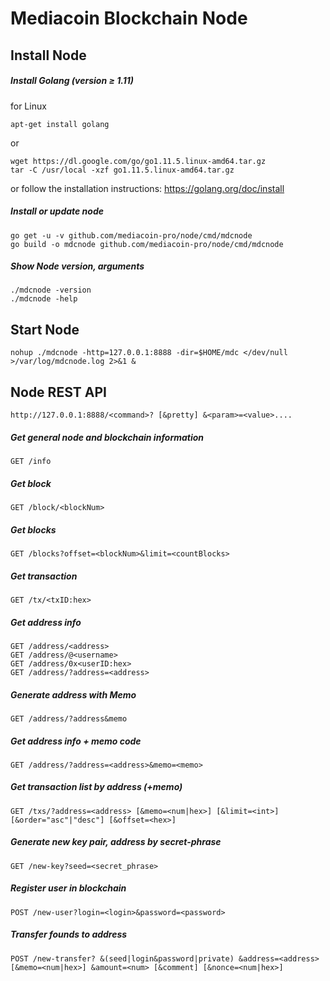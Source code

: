 # Mediacoin Blockchain Node


## Install Node
##### Install Golang (version ≥ 1.11)
for Linux 
``` shell
apt-get install golang
```
or
``` shell
wget https://dl.google.com/go/go1.11.5.linux-amd64.tar.gz
tar -C /usr/local -xzf go1.11.5.linux-amd64.tar.gz
```
or
follow the installation instructions: https://golang.org/doc/install

##### Install or update node 
``` shell
go get -u -v github.com/mediacoin-pro/node/cmd/mdcnode
go build -o mdcnode github.com/mediacoin-pro/node/cmd/mdcnode
``` 

##### Show Node version, arguments
``` shell
./mdcnode -version
./mdcnode -help
```


## Start Node
``` shell
nohup ./mdcnode -http=127.0.0.1:8888 -dir=$HOME/mdc </dev/null >/var/log/mdcnode.log 2>&1 &
``` 


## Node REST API
``` 
http://127.0.0.1:8888/<command>? [&pretty] &<param>=<value>.... 
```

##### Get general node and blockchain information
``` 
GET /info 
```

##### Get block 
``` 
GET /block/<blockNum> 
```

##### Get blocks
``` 
GET /blocks?offset=<blockNum>&limit=<countBlocks> 
```

##### Get transaction 
``` 
GET /tx/<txID:hex> 
```

##### Get address info 
``` 
GET /address/<address> 
GET /address/@<username>
GET /address/0x<userID:hex> 
GET /address/?address=<address> 
```

##### Generate address with Memo 
``` 
GET /address/?address&memo  
```

##### Get address info + memo code 
``` 
GET /address/?address=<address>&memo=<memo> 
```

##### Get transaction list by address (+memo)
``` 
GET /txs/?address=<address> [&memo=<num|hex>] [&limit=<int>] [&order="asc"|"desc"] [&offset=<hex>]
```

##### Generate new key pair, address by secret-phrase
``` 
GET /new-key?seed=<secret_phrase>
```

##### Register user in blockchain
``` 
POST /new-user?login=<login>&password=<password>
```

##### Transfer founds to address
``` 
POST /new-transfer? &(seed|login&password|private) &address=<address> [&memo=<num|hex>] &amount=<num> [&comment] [&nonce=<num|hex>] 
```


